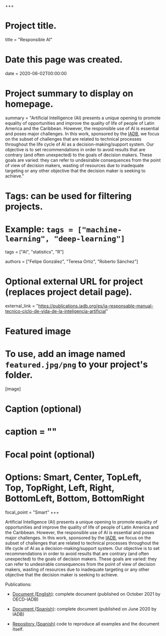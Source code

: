 +++
# Project title.
title = "Responsible AI"

# Date this page was created.
date = 2020-06-02T00:00:00

# Project summary to display on homepage.
summary = "Artificial Intelligence (AI) presents a unique opening to promote equality of opportunities and improve the quality of life of people of Latin America and the Caribbean. However, the responsible use of AI is essential and poses major challenges. In this work, sponsored by the [IADB](https://www.iadb.org/en), we focus on the subset of challenges that are related to technical processes throughout the life cycle of AI as a decision-making/support system. Our objective is  to set recommendations in order to avoid results that are contrary (and often unexpected) to the goals of decision makers. These goals are varied: they can refer to undesirable consequences from the point of view of decision makers, wasting of resources due to inadequate targeting or any other objective that the decision maker is seeking to achieve."

# Tags: can be used for filtering projects.
# Example: `tags = ["machine-learning", "deep-learning"]`
tags = ["AI", "statistics", "R"]

authors = ["Felipe González", "Teresa Ortiz", "Roberto Sánchez"]

# Optional external URL for project (replaces project detail page).
external_link = "https://publications.iadb.org/es/ia-responsable-manual-tecnico-ciclo-de-vida-de-la-inteligencia-artificial"

# Featured image
# To use, add an image named `featured.jpg/png` to your project's folder. 
[image]
  # Caption (optional)
  # caption = ""

  # Focal point (optional)
  # Options: Smart, Center, TopLeft, Top, TopRight, Left, Right, BottomLeft, Bottom, BottomRight
  focal_point = "Smart"
+++

Artificial Intelligence (AI) presents a unique opening to promote equality of opportunities and improve the quality of life of people of Latin America and the Caribbean. However, the responsible use of AI is essential and poses major challenges. In this work, sponsored by the [IADB](https://www.iadb.org/en), we focus on the subset of challenges that are related to technical processes throughout the life cycle of AI as a decision-making/support system. Our objective is  to set recommendations in order to avoid results that are contrary (and often unexpected) to the goals of decision makers. These goals are varied: they can refer to undesirable consequences from the point of view of decision makers, wasting of resources due to inadequate targeting or any other objective that the decision maker is seeking to achieve.

Publications: 

* [Document (English)](https://publications.iadb.org/es/ia-responsable-manual-tecnico-ciclo-de-vida-de-la-inteligencia-artificial): complete document (published on October 2021 by OECD-IADB)

* [Document (Spanish)](https://publications.iadb.org/es/ia-responsable-manual-tecnico-ciclo-de-vida-de-la-inteligencia-artificial): complete document (published on June 2020 by IADB)

* [Repository (Spanish)](https://github.com/EL-BID/Manual-IA-Responsable) code to reproduce all examples and the document itself.
